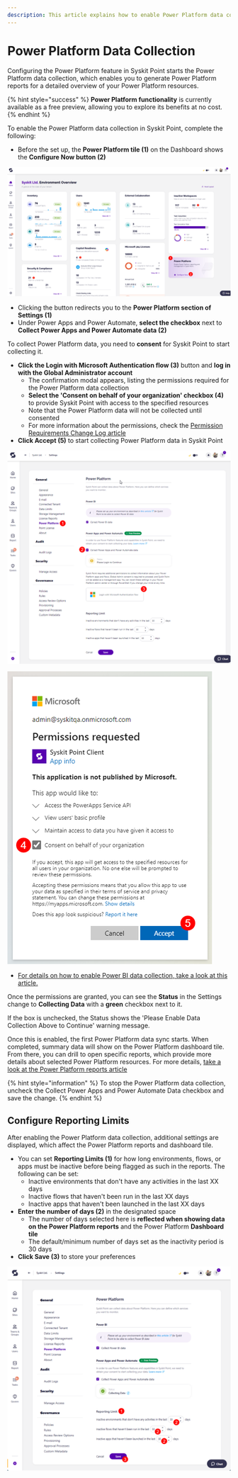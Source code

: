 ```yaml
---
description: This article explains how to enable Power Platform data collection for Syskit Point
---
```


# Power Platform Data Collection

Configuring the Power Platform feature in Syskit Point starts the Power Platform data collection, which enables you to generate Power Platform reports for a detailed overview of your Power Platform resources.

{% hint style="success" %}
**Power Platform functionality** is currently available as a free preview, allowing you to explore its benefits at no cost.
{% endhint %}

To enable the Power Platform data collection in Syskit Point, complete the following:

* Before the set up, the **Power Platform tile (1)** on the Dashboard shows the **Configure Now button (2)**

![Dashboard tile - Configure Now](../.gitbook/assets/power-platform-tile-configure.png)

* Clicking the button redirects you to the **Power Platform section of Settings (1)** 
* Under Power Apps and Power Automate, **select the checkbox** next to **Collect Power Apps and Power Automate data (2)**

To collect Power Platform data, you need to **consent** for Syskit Point to start collecting it.

* **Click the Login with Microsoft Authentication flow (3)** button and **log in with the Global Administrator account**
  * The confirmation modal appears, listing the permissions required for the Power Platform data collection
  * **Select the 'Consent on behalf of your organization' checkbox (4)** to provide Syskit Point with access to the specified resources
  * Note that the Power Platform data will not be collected until consented
  * For more information about the permissions, check the [Permission Requirements Change Log article](../requirements/permission-requirements-change-log.md#syskit-point-cloud-2025177)
* **Click Accept (5)** to start collecting Power Platform data in Syskit Point

![Configure Power Platform](../.gitbook/assets/power-platform-configuration.png)

![Configure Power Platform - Consent](../.gitbook/assets/power-platform-configuration-consent.png)

* [For details on how to enable Power BI data collection, take a look at this article.](../configuration/enable-powerBI-data-collection.md)

Once the permissions are granted, you can see the **Status** in the Settings change to **Collecting Data** with a **green** checkbox next to it. 

If the box is unchecked, the Status shows the 'Please Enable Data Collection Above to Continue' warning message.

Once this is enabled, the first Power Platform data sync starts. When completed, summary data will show on the Power Platform dashboard tile. From there, you can drill to open specific reports, which provide more details about selected Power Platform resources.
For more details, [take a look at the Power Platform reports article](../reporting/power-platform-reports.md)

{% hint style="information" %}
To stop the Power Platform data collection, uncheck the Collect Power Apps and Power Automate Data checkbox and save the change.
{% endhint %}

## Configure Reporting Limits

After enabling the Power Platform data collection, additional settings are displayed, which affect the Power Platform reports and dashboard tile.

* You can set **Reporting Limits (1)** for how long environments, flows, or apps must be inactive before being flagged as such in the reports. The following can be set:
  * Inactive environments that don't have any activities in the last XX days
  * Inactive flows that haven't been run in the last XX days
  * Inactive apps that haven't been launched in the last XX days
* **Enter the number of days (2)** in the designated space
  * The number of days selected here is **reflected when showing data on the Power Platform reports** and the Power Platform **Dashboard tile**
  * The default/minimum number of days set as the inactivity period is 30 days
* **Click Save (3)** to store your preferences

![Power Apps and Power Automate](../.gitbook/assets/power-platform-power-point-reports.png)
 

